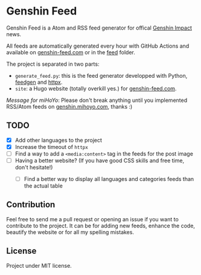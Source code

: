 # Genshin Feed

Genshin Feed is a Atom and RSS feed generator for offical
[Genshin Impact](https://genshin.mihoyo.com) news.

All feeds are automatically generated every hour with GitHub Actions and available on
[genshin-feed.com](https://genshin-feed.com) or in the [feed](feed) folder.

The project is separated in two parts:

 * `generate_feed.py`: this is the feed generator developped with Python,
 [feedgen](https://github.com/lkiesow/python-feedgen) and [httpx](https://github.com/encode/httpx).
 * `site`: a Hugo website (totally overkill yes.) for [genshin-feed.com](https://genshin-feed.com).

*Message for miHoYo*: Please don't break anything until you implemented RSS/Atom feeds on
[genshin.mihoyo.com](https://genshin.mihoyo.com), thanks :)


## TODO

 * [x] Add other languages to the project
 * [x] Increase the timeout of `httpx`
 * [ ] Find a way to add a `<media:content>` tag in the feeds for the post image
 * [ ] Having a better website? (If you have good CSS skills and free time, don't hesitate!)
   * [ ] Find a better way to display all languages and categories feeds than the actual table


## Contribution

Feel free to send me a pull request or opening an issue if you want to contribute to the project.
It can be for adding new feeds, enhance the code, beautify the website or for all my spelling
mistakes.


## License

Project under MIT license.
